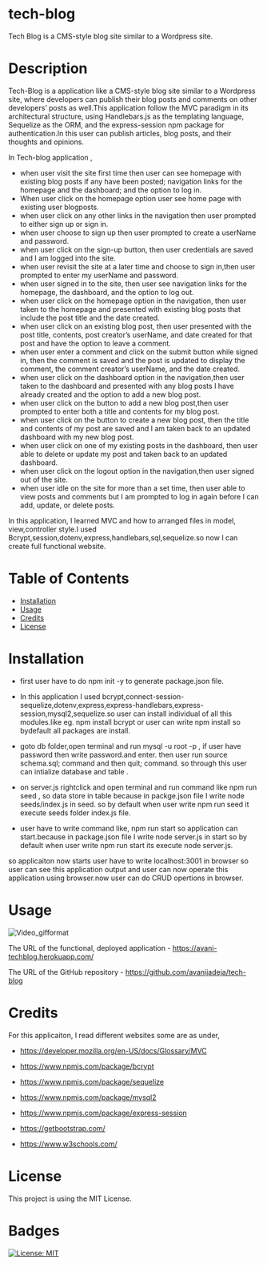 # tech-blog

Tech Blog is a CMS-style blog site similar to a Wordpress site.

# Description

Tech-Blog is a application like a CMS-style blog site similar to a Wordpress site, where developers can publish their blog posts and comments on other developers’ posts as well.This application follow the MVC paradigm in its architectural structure, using Handlebars.js as the templating language, Sequelize as the ORM, and the express-session npm package for authentication.In this user can publish articles, blog posts, and their thoughts and opinions.

In Tech-blog application ,

- when user visit the site first time then user can see homepage with existing blog posts if any have been posted; navigation links for the homepage and the dashboard; and the option to log in.
- When user click on the homepage option user see home page with existing user blogposts.
- when user click on any other links in the navigation then user prompted to either sign up or sign in.
- when user choose to sign up then user prompted to create a userName and password.
- when user click on the sign-up button, then user credentials are saved and I am logged into the site.
- when user revisit the site at a later time and choose to sign in,then user prompted to enter my userName and password.
- when user signed in to the site, then user see navigation links for the homepage, the dashboard, and the option to log out.
- when user click on the homepage option in the navigation, then user taken to the homepage and presented with existing blog posts that include the post title and the date created.
- when user click on an existing blog post, then user presented with the post title, contents, post creator’s userName, and date created for that post and have the option to leave a comment.
- when user enter a comment and click on the submit button while signed in, then the comment is saved and the post is updated to display the comment, the comment creator’s userName, and the date created.
- when user click on the dashboard option in the navigation,then user taken to the dashboard and presented with any blog posts I have already created and the option to add a new blog post.
- when user click on the button to add a new blog post,then user prompted to enter both a title and contents for my blog post.
- when user click on the button to create a new blog post, then the title and contents of my post are saved and I am taken back to an updated dashboard with my new blog post.
- when user click on one of my existing posts in the dashboard, then user able to delete or update my post and taken back to an updated dashboard.
- when user click on the logout option in the navigation,then user signed out of the site.
- when user idle on the site for more than a set time, then user able to view posts and comments but I am prompted to log in again before I can add, update, or delete posts.

In this application, I learned MVC and how to arranged files in model, view,controller style.I used Bcrypt,session,dotenv,express,handlebars,sql,sequelize.so now I can create full functional website.

# Table of Contents

- [Installation](#installation)
- [Usage](#usage)
- [Credits](#credits)
- [License](#license)

# Installation

- first user have to do npm init -y to generate package.json file.

- In this application I used bcrypt,connect-session-sequelize,dotenv,express,express-handlebars,express-session,mysql2,sequelize.so user can install individual of all this modules.like eg. npm install bcrypt or user can write npm install so bydefault all packages are install.

- goto db folder,open terminal and run mysql -u root -p , if user have password then write password.and enter.
  then user run source schema.sql; command and then quit; command. so through this user can intialize database and table .

- on server.js rightclick and open terminal and run command like npm run seed , so data store in table because in packge.json file I write node seeds/index.js in seed. so by default when user write npm run seed it execute seeds folder index.js file.

- user have to write command like, npm run start so application can start.because in package.json file I write node server.js in start so by default when user write npm run start its execute node server.js.

so applicaiton now starts user have to write localhost:3001 in browser so user can see this application output and user can now operate this application using browser.now user can do CRUD opertions in browser.

# Usage

![Video_gifformat]()

The URL of the functional, deployed application - https://avani-techblog.herokuapp.com/

The URL of the GitHub repository - https://github.com/avanijadeja/tech-blog

# Credits

For this applicaiton, I read different websites some are as under,

- https://developer.mozilla.org/en-US/docs/Glossary/MVC

- https://www.npmjs.com/package/bcrypt

- https://www.npmjs.com/package/sequelize

- https://www.npmjs.com/package/mysql2

- https://www.npmjs.com/package/express-session

- https://getbootstrap.com/

- https://www.w3schools.com/

# License

This project is using the MIT License.

# Badges

[![License: MIT](https://img.shields.io/badge/License-MIT-yellow.svg)](https://opensource.org/licenses/MIT)
